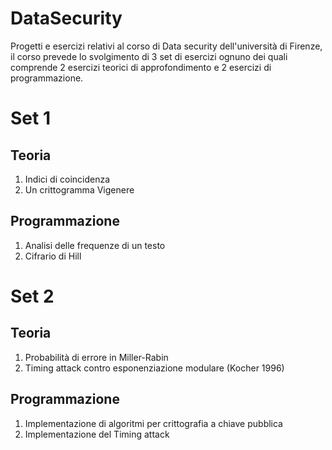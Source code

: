 # DataSecurity
Progetti e esercizi relativi al corso di Data security dell'università di Firenze, il corso prevede lo svolgimento di 3 set di esercizi ognuno dei quali comprende 2 esercizi teorici di approfondimento e 2 esercizi di programmazione. 

# Set 1
## Teoria
1. Indici di coincidenza
2. Un crittogramma Vigenere

## Programmazione
1. Analisi delle frequenze di un testo
2. Cifrario di Hill

# Set 2
## Teoria
1. Probabilità di errore in Miller-Rabin
2. Timing attack contro esponenziazione modulare (Kocher 1996)

## Programmazione
1. Implementazione di algoritmi per crittografia a chiave pubblica
2. Implementazione del Timing attack
